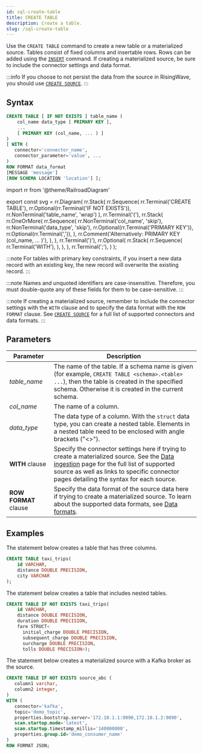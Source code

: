 ```yaml
---
id: sql-create-table
title: CREATE TABLE
description: Create a table.
slug: /sql-create-table
---
```


Use the `CREATE TABLE` command to create a new table or a materialized source. Tables consist of fixed columns and insertable rows. Rows can be added using the [`INSERT`](sql-insert.md) command. If creating a materialized source, be sure to include the connector settings and data format.

:::info
If you choose to not persist the data from the source in RisingWave, you should use [`CREATE SOURCE`](sql-create-source.md).
:::

## Syntax

```sql
CREATE TABLE [ IF NOT EXISTS ] table_name (
    col_name data_type [ PRIMARY KEY ],
    ...
    [ PRIMARY KEY (col_name, ... ) ]
)
[ WITH (
   connector='connector_name',
   connector_parameter='value', ...
)
ROW FORMAT data_format 
[MESSAGE 'message']
[ROW SCHEMA LOCATION 'location'] ];
```




import rr from '@theme/RailroadDiagram'

export const svg = rr.Diagram(
    rr.Stack(
        rr.Sequence(
            rr.Terminal('CREATE TABLE'),
            rr.Optional(rr.Terminal('IF NOT EXISTS')),
            rr.NonTerminal('table_name', 'wrap')
        ),
        rr.Terminal('('),
        rr.Stack(
            rr.OneOrMore(
                rr.Sequence(
                    rr.NonTerminal('col_name', 'skip'),
                    rr.NonTerminal('data_type', 'skip'),
                    rr.Optional(rr.Terminal('PRIMARY KEY')),
                    rr.Optional(rr.Terminal(',')),
                ),
                rr.Comment('Alternatively: PRIMARY KEY (col_name, ... )'),
            ),
        ),
        rr.Terminal(')'),
        rr.Optional(
            rr.Stack(
                rr.Sequence(
                    rr.Terminal('WITH'),
            ),
        ),
        ),
        rr.Terminal(';'),
    )
);


<drawer SVG={svg} />





:::note
For tables with primary key constraints, if you insert a new data record with an existing key, the new record will overwrite the existing record.
:::

:::note
Names and unquoted identifiers are case-insensitive. Therefore, you must double-quote any of these fields for them to be case-sensitive.
:::

:::note
If creating a materialized source, remember to include the connector settings with the `WITH` clause and to specify the data format with the `ROW FORMAT` clause. See [`CREATE SOURCE`](sql-create-source.md) for a full list of supported connectors and data formats.
:::

## Parameters

| Parameter| Description|
|-----------|-------------|
|*table_name*    |The name of the table. If a schema name is given (for example, `CREATE TABLE <schema>.<table> ...`), then the table is created in the specified schema. Otherwise it is created in the current schema.|
|*col_name*      |The name of a column.|
|*data_type*|The data type of a column. With the `struct` data type, you can create a nested table. Elements in a nested table need to be enclosed with angle brackets ("<\>"). |
|**WITH** clause |Specify the connector settings here if trying to create a materialized source. See the [Data ingestion](../../data-ingestion.md) page for the full list of supported source as well as links to specific connector pages detailing the syntax for each source. |
|**ROW FORMAT** clause |Specify the data format of the source data here if trying to create a materialized source. To learn about the supported data formats, see [Data formats](sql-create-source.md#supported-formats). |

## Examples

The statement below creates a table that has three columns.

```sql
CREATE TABLE taxi_trips(
    id VARCHAR,
    distance DOUBLE PRECISION,
    city VARCHAR
);
```


The statement below creates a table that includes nested tables.

```sql
CREATE TABLE IF NOT EXISTS taxi_trips(
    id VARCHAR,
    distance DOUBLE PRECISION,
    duration DOUBLE PRECISION,
    fare STRUCT<
      initial_charge DOUBLE PRECISION, 
      subsequent_charge DOUBLE PRECISION, 
      surcharge DOUBLE PRECISION, 
      tolls DOUBLE PRECISION>);
```

The statement below creates a materialized source with a Kafka broker as the source.

```sql
CREATE TABLE IF NOT EXISTS source_abc (
   column1 varchar,
   column2 integer,
)
WITH (
   connector='kafka',
   topic='demo_topic',
   properties.bootstrap.server='172.10.1.1:9090,172.10.1.2:9090',
   scan.startup.mode='latest',
   scan.startup.timestamp_millis='140000000',
   properties.group.id='demo_consumer_name'
)
ROW FORMAT JSON;
```
